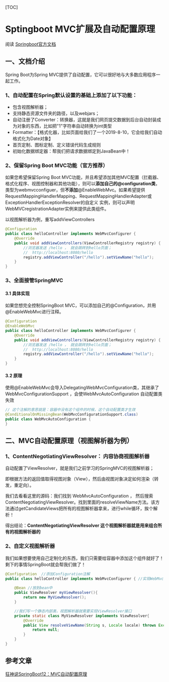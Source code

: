 [TOC]

# Sptingboot MVC扩展及自动配置原理

阅读 [Springboot官方文档](https://docs.spring.io/spring-boot/docs/2.2.5.RELEASE/reference/htmlsingle/#boot-features-spring-mvc-auto-configuration)



## 一、文档介绍

Spring Boot为Spring MVC提供了自动配置，它可以很好地与大多数应用程序一起工作。

### 1、自动配置在Spring默认设置的基础上添加了以下功能：

-  包含视图解析器；
- 支持静态资源文件夹的路径，以及webjars；
- 自动注册了Converter：转换器，这就是我们网页提交数据到后台自动封装成为对象的东西，比如把"1"字符串自动转换为int类型
- Formatter：【格式化器，比如页面给我们了一个2019-8-10，它会给我们自动格式化为Date对象】
- 首页定制、图标定制、定义错误代码生成规则
- 初始化数据绑定器：帮我们把请求数据绑定到JavaBean中！

### 2、保留Spring Boot MVC功能（官方推荐）

如果您希望保留Spring Boot MVC功能，并且希望添加其他MVC配置（拦截器、格式化程序、视图控制器和其他功能），则可以**添加自己的@configuration类**，类型为webmvcconfiguer，但**不添加**@EnableWebMvc。如果希望提供RequestMappingHandlerMapping、RequestMappingHandlerAdapter或ExceptionHandlerExceptionResolver的自定义
实例，则可以声明WebMVCregistrationAdapter实例来提供此类组件。

以视图解析器为例，重写addViewControllers

```java
@Configuration
public class helloController implements WebMvcConfigurer {
    @Override
    public void addViewControllers(ViewControllerRegistry registry) {
        //浏览器发送 /hello ， 就会跳转到hello页面；
        //  http://localhost:8080/hello
        registry.addViewController("/hello").setViewName("hello");
    }
}
```

### 3、全面接管SpringMVC

#### 3.1 具体实现

如果您想完全控制SpringBoot  MVC，可以添加自己的@Configuration，并用@EnableWebMvc进行注释。

```java
@Configuration
@EnableWebMvc
public class helloController implements WebMvcConfigurer {
    @Override
    public void addViewControllers(ViewControllerRegistry registry) {
        //浏览器发送 /hello ， 就会跳转到hello页面；
        //  http://localhost:8080/hello
        registry.addViewController("/hello").setViewName("hello");
    }
}
```

#### 3.2 原理

使用@EnableWebMvc会导入DelegatingWebMvcConfiguration类，其继承了WebMvcConfigurationSupport ，会使WebMvcAutoConfiguration 自动配置类失效

```java
// 这个注解的意思就是：容器中没有这个组件的时候，这个自动配置类才生效
@ConditionalOnMissingBean(WebMvcConfigurationSupport.class)
public class WebMvcAutoConfiguration {
}
```





## 二、MVC自动配置原理（视图解析器为例）

### 1、ContentNegotiatingViewResolver： 内容协商视图解析器 

自动配置了ViewResolver，就是我们之前学习的SpringMVC的视图解析器；

即根据方法的返回值取得视图对象（View），然后由视图对象决定如何渲染（转发，重定向）。

我们去看看这里的源码：我们找到 WebMvcAutoConfiguration ， 然后搜索ContentNegotiatingViewResolver。找到里面的resolveViewName方法。该方法通过getCandidateViews把所有的视图解析器拿来，进行while循环，挨个解析！

得出结论：**ContentNegotiatingViewResolver 这个视图解析器就是用来组合所有的视图解析器的** 



### 2、自定义视图解析器

我们如果想要使用自己定制化的东西，我们只需要给容器中添加这个组件就好了！剩下的事情SpringBoot就会帮我们做了！

```java
@Configuration  //添加Configuration注解
public class helloController implements WebMvcConfigurer { //实现WebMvcConfigurer接口
  
    @Bean //放到bean中
    public ViewResolver myViewResolver(){
        return new MyViewResolver();
    }

	//我们写一个静态内部类，视图解析器就需要实现ViewResolver接口
	private static class MyViewResolver implements ViewResolver{
        @Override
        public View resolveViewName(String s, Locale locale) throws Exception {
            return null;
        }
	}
}
```















## 参考文章

[狂神说SpringBoot12：MVC自动配置原理](https://mp.weixin.qq.com/s?__biz=Mzg2NTAzMTExNg==&mid=2247483819&idx=1&sn=b9009aaa2a9af9d681a131b3a49d8848&scene=19#wechat_redirect)





